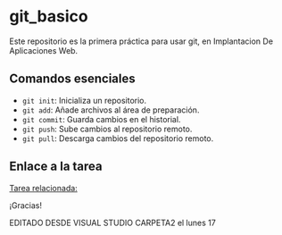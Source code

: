 # git_basico

Este repositorio es la primera práctica para usar git, en Implantacion De Aplicaciones Web.

## Comandos esenciales

- `git init`: Inicializa un repositorio.
- `git add`: Añade archivos al área de preparación.
- `git commit`: Guarda cambios en el historial.
- `git push`: Sube cambios al repositorio remoto.
- `git pull`: Descarga cambios del repositorio remoto.

## Enlace a la tarea

[Tarea relacionada: ](https://aulavirtual33.educa.madrid.org/ies.quevedo.madrid/mod/assign/view.php?id=48867)

¡Gracias!


EDITADO DESDE VISUAL STUDIO CARPETA2 el lunes 17